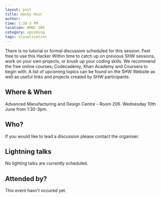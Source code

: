 ```yaml
---
layout: post
title: Hacky Hour 
author: 
time: 1:30-3 PM
location: AMDC 206
category: upcoming
tags: visualisation
---
```


There is no tutorial or formal discussion scheduled for this session. Feel free to use this Hacker Within time to catch up on previous SHW sessions, work on your own projects, or brush up your coding skills. We recommend the free online courses; Codecademy, Khan Academy and Coursera to begin with. A list of upcoming topics can be found on the SHW Website as well as useful links and projects created by SHW participants.

## Where & When

Advanced Manufacturing and Design Centre - Room 206. Wednesday 10th June from 1:30-3pm.

## Who?

If you would like to lead a discussion please contact the organiser.

## Lightning talks

No lighting talks are currently scheduled.

## Attended by?

This event hasn't occured yet.
